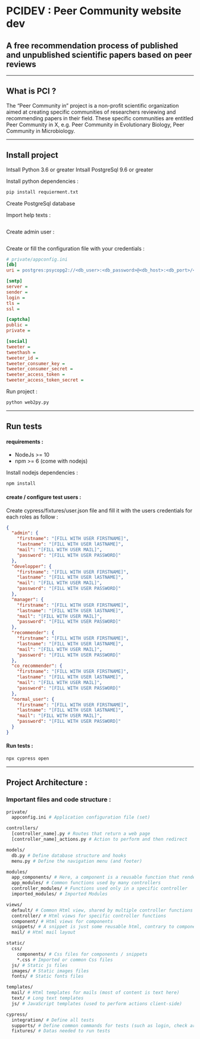 # PCIDEV : Peer Community website dev

## A free recommendation process of published and unpublished scientific papers based on peer reviews

-----

## What is PCI ?

The “Peer Community in” project is a non-profit scientific organization aimed at creating specific communities of researchers reviewing and recommending papers in their field. These specific communities are entitled Peer Community in X, e.g. Peer Community in Evolutionary Biology, Peer Community in Microbiology.

-----

## Install project

Intsall Python 3.6 or greater
Intsall PostgreSql 9.6 or greater

Install python dependencies :

```bash
pip install requierment.txt
```

Create PostgreSql database

Import help texts :

```bash

```

Create admin user :

```bash

```

Create or fill the configuration file with your credentials :

```ini
# private/appconfig.ini
[db]
uri = postgres:psycopg2://<db_user>:<db_password>@<db_host>:<db_port>/<db_name>

[smtp]
server =
sender =
login =
tls =
ssl =

[captcha]
public =
private =

[social]
tweeter =
tweethash =
tweeter_id =
tweeter_consumer_key =
tweeter_consumer_secret =
tweeter_access_token =
tweeter_access_token_secret =
```

Run project :

```bash
python web2py.py
```

---

## Run tests


#### requirements :

- NodeJs >= 10
- npm >= 6 (come with nodejs)

Install nodejs dependencies :

```bash
npm install
```

#### create / configure test users :

Create cypress/fixtures/user.json file and fill it with the users credentials for each roles as follow :

```json
{
  "admin": {
    "firstname": "[FILL WITH USER FIRSTNAME]",
    "lastname": "[FILL WITH USER lASTNAME]",
    "mail": "[FILL WITH USER MAIL]",
    "password": "[FILL WITH USER PASSWORD]"
  },
  "developper": {
    "firstname": "[FILL WITH USER FIRSTNAME]",
    "lastname": "[FILL WITH USER lASTNAME]",
    "mail": "[FILL WITH USER MAIL]",
    "password": "[FILL WITH USER PASSWORD]"
  },
  "manager": {
    "firstname": "[FILL WITH USER FIRSTNAME]",
    "lastname": "[FILL WITH USER lASTNAME]",
    "mail": "[FILL WITH USER MAIL]",
    "password": "[FILL WITH USER PASSWORD]"
  },
  "recommender": {
    "firstname": "[FILL WITH USER FIRSTNAME]",
    "lastname": "[FILL WITH USER lASTNAME]",
    "mail": "[FILL WITH USER MAIL]",
    "password": "[FILL WITH USER PASSWORD]"
  },
  "co_recommender": {
    "firstname": "[FILL WITH USER FIRSTNAME]",
    "lastname": "[FILL WITH USER lASTNAME]",
    "mail": "[FILL WITH USER MAIL]",
    "password": "[FILL WITH USER PASSWORD]"
  },
  "normal_user": {
    "firstname": "[FILL WITH USER FIRSTNAME]",
    "lastname": "[FILL WITH USER lASTNAME]",
    "mail": "[FILL WITH USER MAIL]",
    "password": "[FILL WITH USER PASSWORD]"
  }
}
```

#### Run tests :

```bash
npx cypress open
```

---

## Project Architecture :

### Important files and code structure :

```bash
private/
  appconfig.ini # Application configuration file (set)

controllers/
  [controller_name].py # Routes that return a web page
  [controller_name]_actions.py # Action to perform and then redirect

models/
  db.py # Define database structure and hooks
  menu.py # Define the navigation menu (and footer)

modules/
  app_components/ # Here, a component is a reusable function that render Html (most of components have a related html view file)
  app_modules/ # Common functions used by many controllers
  controller_modules/ # Functions used only in a specific controller
  imported_modules/ # Imported Modules

views/
  default/ # Common Html view, shared by multiple controller functions
  controller/ # Html views for specific controller functions
  component/ # Html views for components
  snippets/ # A snippet is just some reusable html, contrary to components no module function is needed to be run
  mail/ # Html mail layout

static/
  css/
    components/ # Css files for components / snippets
    *.css # Imported or common Css files
  js/ # Static js files
  images/ # Static images files
  fonts/ # Static fonts files

templates/
  mail/ # Html templates for mails (most of content is text here)
  text/ # Long text templates
  js/ # JavaScript templates (used to perform actions client-side)

cypress/
  integration/ # Define all tests
  supports/ # Define common commands for tests (such as login, check article status...)
  fixtures/ # Datas needed to run tests
```
